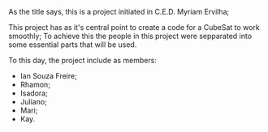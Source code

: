 As the title says, this is a project initiated in C.E.D. Myriam Ervilha;

This project has as it's central point to create a code for a CubeSat to work smoothly;
To achieve this the people in this project were sepparated into some essential parts that will be used.

To this day, the project include as members:
- Ian Souza Freire;
- Rhamon;
- Isadora;
- Juliano;
- Mari;
- Kay.
